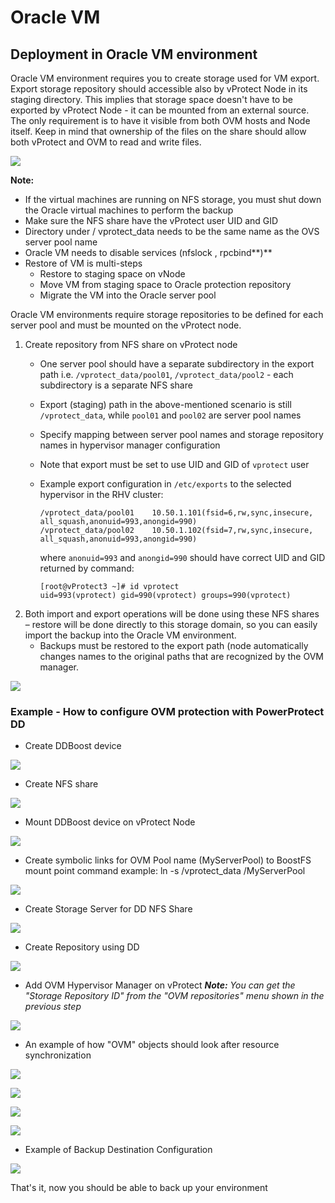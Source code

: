 # Oracle VM

## Deployment in Oracle VM environment

Oracle VM environment requires you to create storage used for VM export. Export storage repository should accessible also by vProtect Node in its staging directory. This implies that storage space doesn't have to be exported by vProtect Node - it can be mounted from an external source. The only requirement is to have it visible from both OVM hosts and Node itself. Keep in mind that ownership of the files on the share should allow both vProtect and OVM to read and write files.

![](../../../.gitbook/assets/deployment-vprotect-ovm-export-storage.png)

**Note:**

* If the virtual machines are running on NFS storage, you must shut down the Oracle virtual machines to perform the backup
* Make sure the NFS share have the vProtect user UID and GID
* Directory under / vprotect\_data needs to be the same name as the OVS server pool name
* Oracle VM needs to disable services \(nfslock , rpcbind**\)**
* Restore of VM is multi-steps
  * Restore to staging space on vNode
  * Move VM from staging space to Oracle protection repository
  * Migrate the VM into the Oracle server pool

Oracle VM environments require storage repositories to be defined for each server pool and must be mounted on the vProtect node.

1. Create repository from NFS share on vProtect node
   * One server pool should have a separate subdirectory in the export path i.e. `/vprotect_data/pool01`, `/vprotect_data/pool2` - each subdirectory is a separate NFS share
   * Export \(staging\) path in the above-mentioned scenario is still `/vprotect_data`, while `pool01` and `pool02` are server pool names
   * Specify mapping between server pool names and storage repository names in hypervisor manager configuration
   * Note that export must be set to use UID and GID of `vprotect` user
   * Example export configuration in `/etc/exports` to the selected hypervisor in the RHV cluster:

     ```text
     /vprotect_data/pool01    10.50.1.101(fsid=6,rw,sync,insecure,
     all_squash,anonuid=993,anongid=990)
     /vprotect_data/pool02    10.50.1.102(fsid=7,rw,sync,insecure,
     all_squash,anonuid=993,anongid=990)
     ```

     where `anonuid=993` and `anongid=990` should have correct UID and GID returned by command:

     ```text
     [root@vProtect3 ~]# id vprotect
     uid=993(vprotect) gid=990(vprotect) groups=990(vprotect)
     ```
2. Both import and export operations will be done using these NFS shares – restore will be done directly to this storage domain, so you can easily import the backup into the Oracle VM environment.
   * Backups must be restored to the export path \(node automatically changes names to the original paths that are recognized by the OVM manager.

![](../../../.gitbook/assets/protected-platforms-ovm-repository.jpg)

### Example - How to configure OVM protection with PowerProtect DD

* Create DDBoost device

![](../../../.gitbook/assets/ddboost-create-device.jpg)

* Create NFS share

![](../../../.gitbook/assets/ddboost-create-nfs-share.jpg)

* Mount DDBoost device on vProtect Node

![](../../../.gitbook/assets/ddboost-mount-device-on-vprotect.jpg)

* Create symbolic links for OVM Pool name \(MyServerPool\) to BoostFS mount point command example: ln -s /vprotect\_data /MyServerPool

![](../../../.gitbook/assets/node-symbolic-link.jpg)

* Create Storage Server for DD NFS Share

![](../../../.gitbook/assets/ovm-create-storage-server.jpg)

* Create Repository using DD

![](../../../.gitbook/assets/ovm-create-repository.jpg)

* Add OVM Hypervisor Manager on vProtect _**Note:** You can get the "Storage Repository ID"_  _from the "OVM repositories" menu shown in the previous step_

![](../../../.gitbook/assets/vprotect-add-hypervisor-manager.jpg)

* An example of how "OVM" objects should look after resource synchronization

![](../../../.gitbook/assets/vprotect-ovm-object-example.jpg)

![](../../../.gitbook/assets/vprotect-ovm-object-example2.jpg)

![](../../../.gitbook/assets/vprotect-ovm-object-example3.jpg)

![](../../../.gitbook/assets/vprotect-ovm-object-example4.jpg)

* Example of Backup Destination Configuration

![](../../../.gitbook/assets/vprotect-add-backup-destination.jpg)

That's it, now you should be able to back up your environment

